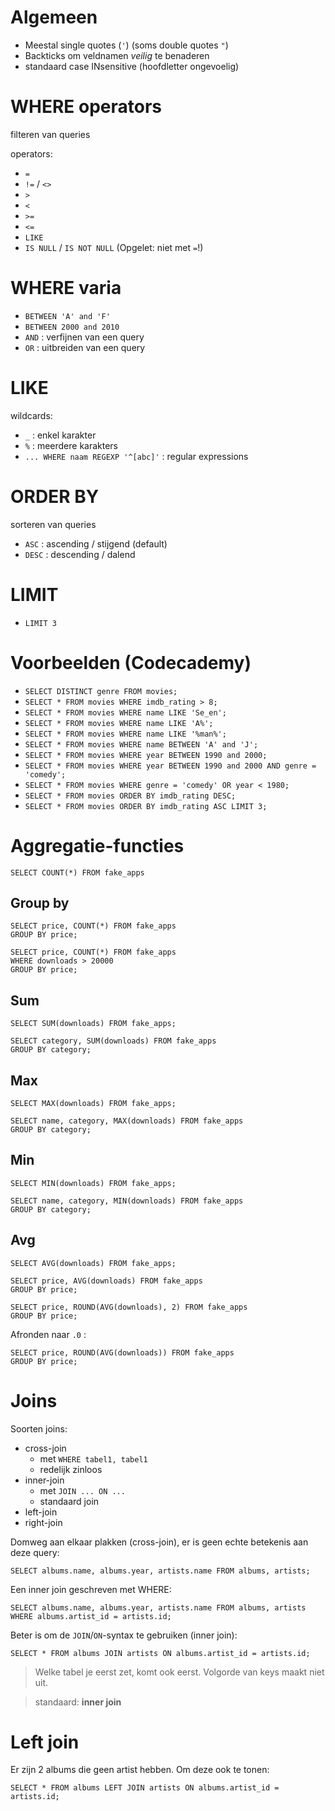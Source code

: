 # Algemeen

- Meestal single quotes (`'`) (soms double quotes `"`)
- Backticks om veldnamen *veilig* te benaderen
- standaard case INsensitive (hoofdletter ongevoelig)

# WHERE operators

filteren van queries

operators:

- `=`
- `!=` / `<>`
- `>`
- `<`
- `>=`
- `<=`
- `LIKE`
- `IS NULL` / `IS NOT NULL` (Opgelet: niet met `=`!)

# WHERE varia

- `BETWEEN 'A' and 'F'`
- `BETWEEN 2000 and 2010`
- `AND` : verfijnen van een query
- `OR` : uitbreiden van een query


# LIKE

wildcards:

- `_` : enkel karakter
- `%` : meerdere karakters
- `... WHERE naam REGEXP '^[abc]'` : regular expressions

# ORDER BY

sorteren van queries

- `ASC` : ascending / stijgend (default)
- `DESC` : descending / dalend

# LIMIT

- `LIMIT 3`

# Voorbeelden (Codecademy)

- `SELECT DISTINCT genre FROM movies;`
- `SELECT * FROM movies WHERE imdb_rating > 8;`
- `SELECT * FROM movies WHERE name LIKE 'Se_en';`
- `SELECT * FROM movies WHERE name LIKE 'A%';`
- `SELECT * FROM movies WHERE name LIKE '%man%';`
- `SELECT * FROM movies WHERE name BETWEEN 'A' and 'J';`
- `SELECT * FROM movies WHERE year BETWEEN 1990 and 2000;`
- `SELECT * FROM movies WHERE year BETWEEN 1990 and 2000 AND genre = 'comedy';`
- `SELECT * FROM movies WHERE genre = 'comedy' OR year < 1980;`
- `SELECT * FROM movies ORDER BY imdb_rating DESC;`
- `SELECT * FROM movies ORDER BY imdb_rating ASC LIMIT 3;`

# Aggregatie-functies

```
SELECT COUNT(*) FROM fake_apps
```
## Group by

```
SELECT price, COUNT(*) FROM fake_apps
GROUP BY price;
```

```
SELECT price, COUNT(*) FROM fake_apps
WHERE downloads > 20000
GROUP BY price;
```

## Sum

```
SELECT SUM(downloads) FROM fake_apps;
```

```
SELECT category, SUM(downloads) FROM fake_apps
GROUP BY category;
```

## Max

```
SELECT MAX(downloads) FROM fake_apps;
```

```
SELECT name, category, MAX(downloads) FROM fake_apps
GROUP BY category;
```

## Min

```
SELECT MIN(downloads) FROM fake_apps;
```

```
SELECT name, category, MIN(downloads) FROM fake_apps
GROUP BY category;
```

## Avg

```
SELECT AVG(downloads) FROM fake_apps;
```

```
SELECT price, AVG(downloads) FROM fake_apps
GROUP BY price;
```

```
SELECT price, ROUND(AVG(downloads), 2) FROM fake_apps
GROUP BY price;
```

Afronden naar `.0` :

```
SELECT price, ROUND(AVG(downloads)) FROM fake_apps
GROUP BY price;
```

# Joins

Soorten joins:

- cross-join
	- met `WHERE tabel1, tabel1`
	- redelijk zinloos
- inner-join
	- met `JOIN ... ON ...`
	- standaard join
- left-join
- right-join

Domweg aan elkaar plakken (cross-join),
er is geen echte betekenis aan deze query:

```
SELECT albums.name, albums.year, artists.name FROM albums, artists;
```

Een inner join geschreven met WHERE:

```
SELECT albums.name, albums.year, artists.name FROM albums, artists WHERE albums.artist_id = artists.id;
```

Beter is om de `JOIN`/`ON`-syntax te gebruiken (inner join):

```
SELECT * FROM albums JOIN artists ON albums.artist_id = artists.id;
```

> Welke tabel je eerst zet, komt ook eerst.
> Volgorde van keys maakt niet uit.

> standaard: **inner join**

# Left join

Er zijn 2 albums die geen artist hebben.
Om deze ook te tonen:

```
SELECT * FROM albums LEFT JOIN artists ON albums.artist_id = artists.id;
```

